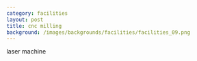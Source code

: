 ```yaml
---
category: facilities
layout: post
title: cnc milling
background: /images/backgrounds/facilities/facilities_09.png
---
```

laser machine